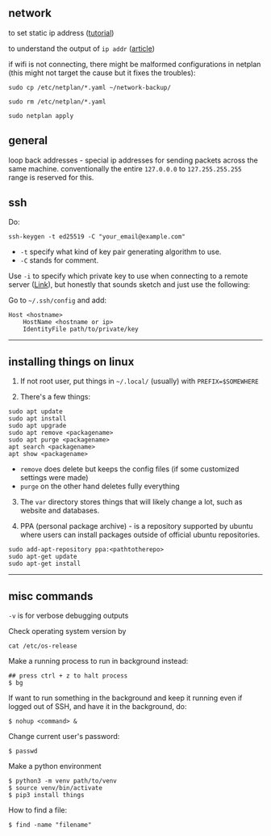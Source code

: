 ## network

to set static ip address ([tutorial](https://gal.vin/posts/2023/ubuntu-static-ip/))

to understand the output of `ip addr` ([article](https://samuel-ricky.medium.com/how-to-interpret-the-output-of-ip-addr-show-8008c7c41dde))

if wifi is not connecting, there might be malformed configurations in netplan (this might not target the cause but it fixes the troubles): 
```
sudo cp /etc/netplan/*.yaml ~/network-backup/

sudo rm /etc/netplan/*.yaml

sudo netplan apply
```

## general

loop back addresses - special ip addresses for sending packets across the same machine. conventionally the entire `127.0.0.0` to `127.255.255.255` range is reserved for this. 
## ssh

Do:
```
ssh-keygen -t ed25519 -C "your_email@example.com"
```

- `-t` specify what kind of key pair generating algorithm to use. 
- `-C` stands for comment. 

Use `-i` to specify which private key to use when connecting to a remote server ([Link](https://serverfault.com/questions/295768/how-do-i-connect-to-ssh-with-a-different-public-key)), but honestly that sounds sketch and just use the following:

Go to `~/.ssh/config` and add:
```
Host <hostname>
	HostName <hostname or ip>
	IdentityFile path/to/private/key
```

---
## installing things on linux

1. If not root user, put things in `~/.local/` (usually) with `PREFIX=$SOMEWHERE`

2. There's a few things:
```
sudo apt update
sudo apt install
sudo apt upgrade
sudo apt remove <packagename>
sudo apt purge <packagename>
apt search <packagename>
apt show <packagename>
```

- `remove` does delete but keeps the config files (if some customized settings were made)
- `purge` on the other hand deletes fully everything 

3. The `var` directory stores things that will likely change a lot, such as website and databases. 

4. PPA (personal package archive) - is a repository supported by ubuntu where users can install packages outside of official ubuntu repositories. 
```
sudo add-apt-repository ppa:<pathtotherepo>
sudo apt-get update
sudo apt-get install
```

---
## misc commands

`-v` is for verbose debugging outputs

Check operating system version by
```
cat /etc/os-release
```

Make a running process to run in background instead:
```
## press ctrl + z to halt process
$ bg
```

If want to run something in the background and keep it running even if logged out of SSH, and have it in the background, do:
```
$ nohup <command> &
```

Change current user's password:
```
$ passwd
```

Make a python environment
```
$ python3 -m venv path/to/venv
$ source venv/bin/activate
$ pip3 install things
```

How to find a file:
```
$ find -name "filename"
```